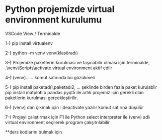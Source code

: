 # Python projemizde virtual environment kurulumu
 VSCode View / Terminalde

1-) pip install virtualenv <ENTER>

2-) python -m venv venv(klasöradı)

3-) Projemize paketlerin kurulması ve taşınabilir olması için
   terminalde, 
   .\venv\Scripts\activate
   virtual environment aktif edilr

4-) (venv).......komut satırında bu gözükmeli

5-) pip install paketadı1,paketadı2, ... şeklinde birden fazla paket kurulablir
    pip install matplotlib pandas pyqt5
ile artık projemiz için gerekli olan paketlerin kurulması gerçekleştirilir.

6-) (venv) dan çıkmak için : deactivate yazılır komut satırına düşülür

7-) Projeyi çalıştırmak için F1 ile Python select interpreter ile 
    (venv) adlı virtual environment seçilerek program çalışıtrılabilir

**ders kodlarını bulmak için
